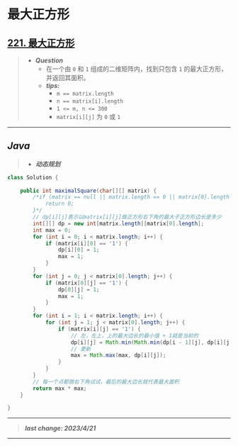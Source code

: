 # 最大正方形

## [221. 最大正方形](https://leetcode.cn/problems/maximal-square/)

> - ***Question***
>   - 在一个由 `0` 和 `1` 组成的二维矩阵内，找到只包含 `1` 的最大正方形，并返回其面积。
>   - ***tips:***
>     - `m == matrix.length`
>     - `n == matrix[i].length`
>     - `1 <= m, n <= 300`
>     - `matrix[i][j]` 为 `0` 或 `1`

---

## *Java*

> - ***动态规划***

```java
class Solution {
    
    public int maximalSquare(char[][] matrix) {
        /*if (matrix == null || matrix.length == 0 || matrix[0].length == 0) {
            return 0;
        }*/
        // dp[i][j]表示以matrix[i][j]做正方形右下角的最大子正方形边长是多少
        int[][] dp = new int[matrix.length][matrix[0].length];
        int max = 0;
        for (int i = 0; i < matrix.length; i++) {
            if (matrix[i][0] == '1') {
                dp[i][0] = 1;
                max = 1;
            }
        }
        for (int j = 0; j < matrix[0].length; j++) {
            if (matrix[0][j] == '1') {
                dp[0][j] = 1;
                max = 1;
            }
        }
        for (int i = 1; i < matrix.length; i++) {
            for (int j = 1; j < matrix[0].length; j++) {
                if (matrix[i][j] == '1') {
                    // 左，左上，上的最大边长的最小值 + 1就是当前的
                    dp[i][j] = Math.min(Math.min(dp[i - 1][j], dp[i][j - 1]), dp[i - 1][j - 1]) + 1;
                    // 更新
                    max = Math.max(max, dp[i][j]);
                }
            }
        }
        // 每一个点都做右下角试试，最后的最大边长就代表最大面积
        return max * max;
    }
    
}
```

---

> ***last change: 2023/4/21***

---

